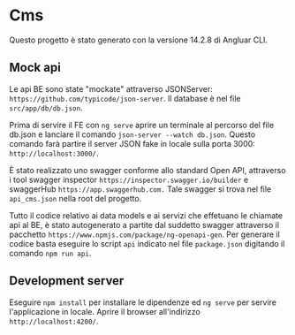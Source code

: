 # Cms

Questo progetto è stato generato con la versione 14.2.8 di Angluar CLI.

## Mock api

Le api BE sono state "mockate" attraverso JSONServer: `https://github.com/typicode/json-server`. Il database è nel file `src/app/db/db.json`.

Prima di servire il FE con `ng serve` aprire un terminale al percorso del file db.json e lanciare il comando `json-server --watch db.json`. Questo comando farà partire il server JSON fake in locale sulla porta 3000: `http://localhost:3000/`.

È stato realizzato uno swagger conforme allo standard Open API, attraverso i tool swagger inspector `https://inspector.swagger.io/builder` e swaggerHub `https://app.swaggerhub.com.`
Tale swagger si trova nel file `api_cms.json` nella root del progetto.

Tutto il codice relativo ai data models e ai servizi che effetuano le chiamate api al BE, è stato autogenerato a partite dal suddetto swagger attraverso il pacchetto `https://www.npmjs.com/package/ng-openapi-gen`.
Per generare il codice basta eseguire lo script `api` indicato nel file `package.json` digitando il comando `npm run api`.

## Development server

Eseguire `npm install` per installare le dipendenze ed `ng serve` per servire l'applicazione in locale. Aprire il browser all'indirizzo `http://localhost:4200/`.





